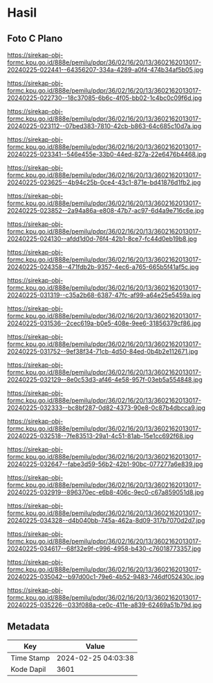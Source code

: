 # Hasil

## Foto C Plano

https://sirekap-obj-formc.kpu.go.id/888e/pemilu/pdpr/36/02/16/20/13/3602162013017-20240225-022441--64356207-334a-4289-a0f4-474b34af5b05.jpg

https://sirekap-obj-formc.kpu.go.id/888e/pemilu/pdpr/36/02/16/20/13/3602162013017-20240225-022730--18c37085-6b6c-4f05-bb02-1c4bc0c09f6d.jpg

https://sirekap-obj-formc.kpu.go.id/888e/pemilu/pdpr/36/02/16/20/13/3602162013017-20240225-023112--07bed383-7810-42cb-b863-64c685c10d7a.jpg

https://sirekap-obj-formc.kpu.go.id/888e/pemilu/pdpr/36/02/16/20/13/3602162013017-20240225-023341--546e455e-33b0-44ed-827a-22e6476b4468.jpg

https://sirekap-obj-formc.kpu.go.id/888e/pemilu/pdpr/36/02/16/20/13/3602162013017-20240225-023625--4b94c25b-0ce4-43c1-871e-bd41876d1fb2.jpg

https://sirekap-obj-formc.kpu.go.id/888e/pemilu/pdpr/36/02/16/20/13/3602162013017-20240225-023852--2a94a86a-e808-47b7-ac97-6d4a9e716c6e.jpg

https://sirekap-obj-formc.kpu.go.id/888e/pemilu/pdpr/36/02/16/20/13/3602162013017-20240225-024130--afdd1d0d-76f4-42b1-8ce7-fc44d0eb19b8.jpg

https://sirekap-obj-formc.kpu.go.id/888e/pemilu/pdpr/36/02/16/20/13/3602162013017-20240225-024358--471fdb2b-9357-4ec6-a765-665b5f41af5c.jpg

https://sirekap-obj-formc.kpu.go.id/888e/pemilu/pdpr/36/02/16/20/13/3602162013017-20240225-031319--c35a2b68-6387-47fc-af99-a64e25e5459a.jpg

https://sirekap-obj-formc.kpu.go.id/888e/pemilu/pdpr/36/02/16/20/13/3602162013017-20240225-031536--2cec619a-b0e5-408e-9ee6-31856379cf86.jpg

https://sirekap-obj-formc.kpu.go.id/888e/pemilu/pdpr/36/02/16/20/13/3602162013017-20240225-031752--9ef38f34-71cb-4d50-84ed-0b4b2e112671.jpg

https://sirekap-obj-formc.kpu.go.id/888e/pemilu/pdpr/36/02/16/20/13/3602162013017-20240225-032129--8e0c53d3-af46-4e58-957f-03eb5a554848.jpg

https://sirekap-obj-formc.kpu.go.id/888e/pemilu/pdpr/36/02/16/20/13/3602162013017-20240225-032333--bc8bf287-0d82-4373-90e8-0c87b4dbcca9.jpg

https://sirekap-obj-formc.kpu.go.id/888e/pemilu/pdpr/36/02/16/20/13/3602162013017-20240225-032518--7fe83513-29a1-4c51-81ab-15e1cc692f68.jpg

https://sirekap-obj-formc.kpu.go.id/888e/pemilu/pdpr/36/02/16/20/13/3602162013017-20240225-032647--fabe3d59-56b2-42b1-90bc-077277a6e839.jpg

https://sirekap-obj-formc.kpu.go.id/888e/pemilu/pdpr/36/02/16/20/13/3602162013017-20240225-032919--896370ec-e6b8-406c-9ec0-c67a859051d8.jpg

https://sirekap-obj-formc.kpu.go.id/888e/pemilu/pdpr/36/02/16/20/13/3602162013017-20240225-034328--d4b040bb-745a-462a-8d09-317b7070d2d7.jpg

https://sirekap-obj-formc.kpu.go.id/888e/pemilu/pdpr/36/02/16/20/13/3602162013017-20240225-034617--68f32e9f-c996-4958-b430-c76018773357.jpg

https://sirekap-obj-formc.kpu.go.id/888e/pemilu/pdpr/36/02/16/20/13/3602162013017-20240225-035042--b97d00c1-79e6-4b52-9483-746df052430c.jpg

https://sirekap-obj-formc.kpu.go.id/888e/pemilu/pdpr/36/02/16/20/13/3602162013017-20240225-035226--033f088a-ce0c-411e-a839-62469a51b79d.jpg


## Metadata

| Key        | Value               |
| ---------- | ------------------- |
| Time Stamp | 2024-02-25 04:03:38 |
| Kode Dapil | 3601                |



